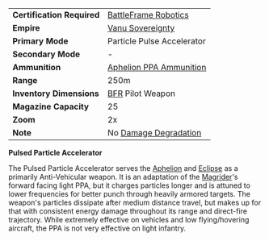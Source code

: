 |                            |                                                                     |
| -------------------------- | ------------------------------------------------------------------- |
| **Certification Required** | [BattleFrame Robotics](../vehicles/BattleFrame_Robotics.md)         |
| **Empire**                 | [Vanu Sovereignty](../factions/Vanu_Sovereignty.md)                      |
| **Primary Mode**           | Particle Pulse Accelerator                                          |
| **Secondary Mode**         | \-                                                                  |
| **Ammunition**             | [Aphelion PPA Ammunition](../ammunition/Aphelion_PPA_Ammunition.md) |
| **Range**                  | 250m                                                                |
| **Inventory Dimensions**   | [BFR](../vehicles/BattleFrame_Robotics.md) Pilot Weapon             |
| **Magazine Capacity**      | 25                                                                  |
| **Zoom**                   | 2x                                                                  |
| **Note**                   | No [Damage Degradation](../terminology/Damage_Degradation.md)       |

**Pulsed Particle Accelerator**

The Pulsed Particle Accelerator serves the [Aphelion](../vehicles/Aphelion.md)
and [Eclipse](../vehicles/Eclipse.md) as a primarily Anti-Vehicular weapon. It
is an adaptation of the [Magrider](../vehicles/Magrider.md)'s forward facing
light PPA, but it charges particles longer and is attuned to lower frequencies
for better punch through heavily armored targets. The weapon's particles
dissipate after medium distance travel, but makes up for that with consistent
energy damage throughout its range and direct-fire trajectory. While extremely
effective on vehicles and low flying/hovering aircraft, the PPA is not very
effective on light infantry.
